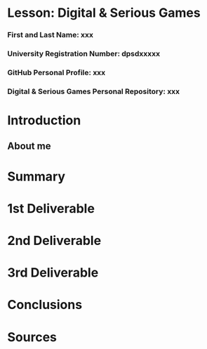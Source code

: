 # Lesson: Digital & Serious Games

### First and Last Name: xxx
### University Registration Number: dpsdxxxxx
### GitHub Personal Profile: xxx
### Digital & Serious Games Personal Repository: xxx

# Introduction

## About me

# Summary


# 1st Deliverable


# 2nd Deliverable


# 3rd Deliverable 


# Conclusions


# Sources

